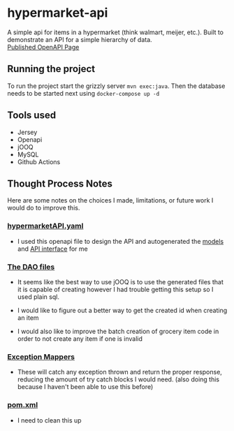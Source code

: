 # hypermarket-api
A simple api for items in a hypermarket (think walmart, meijer, etc.).
Built to demonstrate an API for a simple hierarchy of data.\
[Published OpenAPI Page](https://peckrog.github.io/hypermarket-api/index.html)
## Running the project
To run the project start the grizzly server
`mvn exec:java`.
Then the database needs to be started next using `docker-compose up -d`

## Tools used
* Jersey
* Openapi
* jOOQ
* MySQL
* Github Actions

## Thought Process Notes
Here are some notes on the choices I made, limitations, or future work I would do to
improve this.
### [hypermarketAPI.yaml](src/main/resources/hypermarketAPI.yaml)
* I used this openapi file to design the API and autogenerated the
[models](src/main/java/com/hypermarketAPI/model) and [API interface](src/main/java/com/hypermarketAPI/api/HypermarketsApi.java) for me

### [The DAO files](src/main/java/com/hypermarketAPI/dao)
* It seems like the best way to use jOOQ is to use the generated files that it is capable of creating
however I had trouble getting this setup so I used plain sql.
  
* I would like to figure out a better way to get the created id when creating an item

* I would also like to improve the batch creation of grocery item code in order to not create any item if one is invalid

### [Exception Mappers](src/main/java/com/hypermarketAPI/exception)
* These will catch any exception thrown and return the proper response, reducing the amount of try
  catch blocks I would need. (also doing this because I haven't been able to use this before)
  
### [pom.xml](pom.xml)
* I need to clean this up

  
